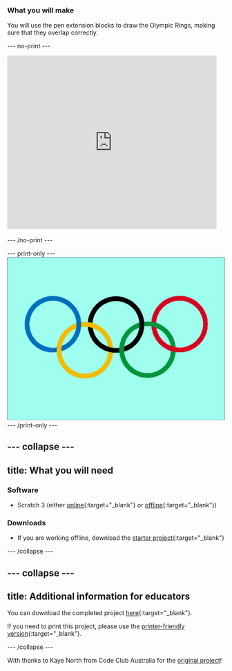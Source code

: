### What you will make

You will use the pen extension blocks to draw the Olympic Rings, making sure that they overlap correctly.

--- no-print ---

<div class="scratch-preview">
  <iframe allowtransparency="true" width="485" height="402" src="https://scratch.mit.edu/projects/embed/1048245134/?autostart=false" frameborder="0"></iframe>
</div>

--- /no-print ---

--- print-only ---
![Complete project](images/showcase_static.png)
--- /print-only ---

--- collapse ---
---
title: What you will need
---
### Software

+ Scratch 3 (either [online](http://rpf.io/scratchon){:target="_blank"} or [offline](http://rpf.io/scratchoff){:target="_blank"})

### Downloads

+ If you are working offline, download the [starter project](https://rpf.io/p/en/olympic-rings-go){:target="_blank"} 
 
--- /collapse ---

--- collapse ---
---
title: Additional information for educators
---

You can download the completed project [here](https://scratch.mit.edu/projects/1048245134){:target="_blank"}.

If you need to print this project, please use the [printer-friendly version](https://projects.raspberrypi.org/en/projects/olympic-rings/print){:target="_blank"}.

--- /collapse ---


With thanks to Kaye North from Code Club Australia for the [original project](https://www.codeclubau.org/projects/olympic-rings)!
